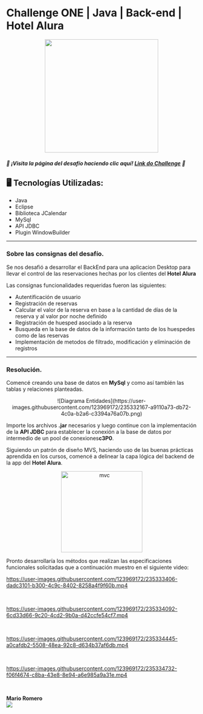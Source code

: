 # Challenge ONE | Java | Back-end | Hotel Alura

<p align="center" >
     <img width="300" heigth="300" src="https://user-images.githubusercontent.com/91544872/189419040-c093db78-c970-4960-8aca-ffcc11f7ffaf.png">
</p>

##### 🔹 ¡Visita la página del desafío haciendo clic aquí! [Link do Challenge](https://www.aluracursos.com/challenges/oracle-one-back-end/hotelalura) 📃


## 🖥️ Tecnologías Utilizadas:

- Java
- Eclipse
- Biblioteca JCalendar
- MySql
- API JDBC
- Plugin WindowBuilder </br>

---

### Sobre las consignas del desafío.

Se nos desafió a desarrollar el BackEnd para una aplicacion Desktop para llevar el control de las reservaciones hechas por los clientes
del <strong>Hotel Alura</strong>

Las consignas funcionalidades requeridas fueron las siguientes:

- Autentificación de usuario</br>
- Registración de reservas</br>
- Calcular el valor de la reserva en base a la cantidad de días de la reserva y al valor por noche definido</br>
- Registración de huesped asociado a la reserva</br>
- Busqueda en la base de datos de la información tanto de los huespedes como de las reservas </br>
- Implementación de metodos de filtrado, modificación y eliminación de registros </br>

---
### Resolución.

Comencé creando una base de datos en <strong> MySql</strong> y como así también las tablas y relaciones planteadas.
<p align="center" >
![Diagrama Entidades](https://user-images.githubusercontent.com/123969172/235332167-a9110a73-db72-4c0a-b2a6-c3394a76a07b.png)
     </p>

Importe los  archivos <strong>.jar</strong> necesarios y luego continue con la implementación de la <strong> API JDBC </strong> para establecer la conexión a la base de datos por intermedio de un pool de conexiones<strong>c3P0</strong>.

Siguiendo un patrón de diseño MVS, haciendo uso de las buenas prácticas aprendida en los cursos, comencé a delinear la capa lógica del backend de la app del <strong> Hotel Alura</strong>.  

<p align="center" >
<img width="215" alt="mvc" src="https://user-images.githubusercontent.com/123969172/235332236-ba5dbacd-fc25-4ba1-85fb-3063085cc965.png">
     </p>

Pronto desarrollaría los métodos que realizan las especificaciones funcionales solicitadas que a continuación muestro en el siguiente video:


<p align="center" >

https://user-images.githubusercontent.com/123969172/235333406-dadc3101-b300-4c9c-8402-8258a4f9f60b.mp4

</p></br>

<p align="center" >

https://user-images.githubusercontent.com/123969172/235334092-6cd33d66-9c20-4cd2-9b0a-d42ccfe54cf7.mp4

</p></br>



<p align="center" >

https://user-images.githubusercontent.com/123969172/235334445-a0cafdb2-5508-48ea-92c8-d634b37af6db.mp4

</p></br>
 
<p align="center" >

https://user-images.githubusercontent.com/123969172/235334732-f06f4674-c8ba-43e8-8e94-a6e985a9a31e.mp4

</p></br>





<p align="center" >

</p>

<strong>Mario Romero</strong></br>
<a href="https://www.linkedin.com/in/marioalbertoromero/" target="_blank">
<img src="https://img.shields.io/badge/-LinkedIn-%230077B5?style=for-the-badge&logo=linkedin&logoColor=white" target="_blank"></a>
